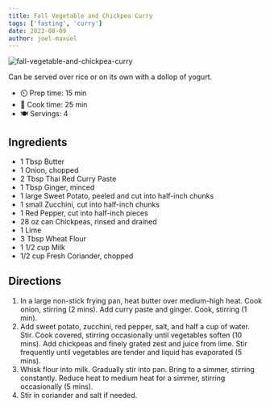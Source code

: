 ```yaml
---
title: Fall Vegetable and Chickpea Curry
tags: ['fasting', 'curry']
date: 2022-08-09
author: joel-maxuel
---
```


![fall-vegetable-and-chickpea-curry](/pix/fall-vegetable-and-chickpea-curry.webp)

Can be served over rice or on its own with a dollop of yogurt.

- ⏲️ Prep time: 15 min
- 🍳 Cook time: 25 min
- 🍽️ Servings: 4

## Ingredients

- 1 Tbsp Butter
- 1 Onion, chopped
- 2 Tbsp Thai Red Curry Paste
- 1 Tbsp Ginger, minced
- 1 large Sweet Potato, peeled and cut into half-inch chunks
- 1 small Zucchini, cut into half-inch chunks
- 1 Red Pepper, cut into half-inch pieces
- 28 oz can Chickpeas, rinsed and drained
- 1 Lime
- 3 Tbsp Wheat Flour
- 1 1/2 cup Milk
- 1/2 cup Fresh Coriander, chopped

## Directions

1. In a large non-stick frying pan, heat butter over medium-high heat. Cook onion, stirring (2 mins). Add curry paste and ginger. Cook, stirring (1 min).
2. Add sweet potato, zucchini, red pepper, salt, and half a cup of water. Stir. Cook covered, stirring occasionally until vegetables soften (10 mins). Add chickpeas and finely grated zest and juice from lime. Stir frequently until vegetables are tender and liquid has evaporated (5 mins).
3. Whisk flour into milk. Gradually stir into pan. Bring to a simmer, stirring constantly. Reduce heat to medium heat for a simmer, stirring occasionally (5 mins).
4. Stir in coriander and salt if needed.
